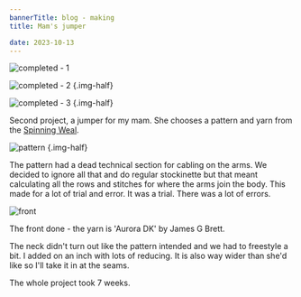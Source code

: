 ```yaml
---
bannerTitle: blog - making
title: Mam's jumper

date: 2023-10-13
---
```


![completed - 1](/images/stuff/mam-jumper-1.jpg)

![completed - 2](/images/stuff/mam-jumper-2.jpg)
{.img-half}

![completed - 3](/images/stuff/mam-jumper-3.jpg)
{.img-half}

Second project, a jumper for my mam. She chooses a pattern and yarn from
the [Spinning Weal](https://spinningweal.co.uk/).

![pattern](/images/stuff/mam-jumper-pattern.jpg)
{.img-half}

The pattern had a dead technical section for cabling on the arms. We decided to
ignore all that and do regular stockinette but that meant calculating all the
rows and stitches for where the arms join the body. This made for a lot of
trial and error. It was a trial. There was a lot of errors.

![front](/images/stuff/mam-jumper-front.jpg)

The front done - the yarn is 'Aurora DK' by James G Brett.

The neck didn't turn out like the pattern intended and we had to freestyle a
bit. I added on an inch with lots of reducing. It is also way wider than she'd
like so I'll take it in at the seams.

The whole project took 7 weeks.
